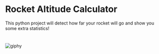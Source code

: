 # Rocket Altitude Calculator

This python project will detect how far your rocket will go and show you some extra statistics!

# 

![giphy](https://user-images.githubusercontent.com/87837029/211226330-8e36a2f4-c567-4109-a815-746eed4f14fb.gif)
